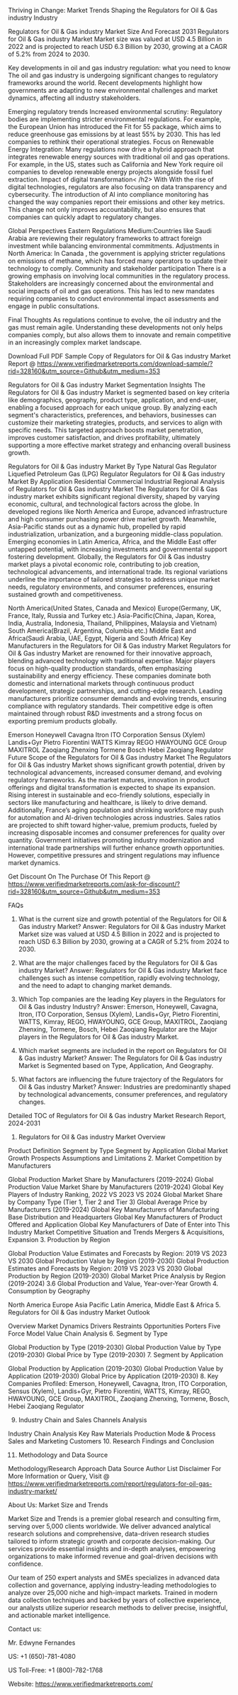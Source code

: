 Thriving in Change: Market Trends Shaping the Regulators for Oil & Gas industry Industry


Regulators for Oil & Gas industry Market Size And Forecast 2031
Regulators for Oil & Gas industry Market Market size was valued at USD 4.5 Billion in 2022 and is projected to reach USD 6.3 Billion by 2030, growing at a CAGR of 5.2% from 2024 to 2030.

Key developments in oil and gas industry regulation: what you need to know
The oil and gas industry is undergoing significant changes to regulatory frameworks around the world. Recent developments highlight how governments are adapting to new environmental challenges and market dynamics, affecting all industry stakeholders.

Emerging regulatory trends
Increased environmental scrutiny: Regulatory bodies are implementing stricter environmental regulations. For example, the European Union has introduced the Fit for 55 package, which aims to reduce greenhouse gas emissions by at least 55% by 2030. This has led companies to rethink their operational strategies.
Focus on Renewable Energy Integration: Many regulations now drive a hybrid approach that integrates renewable energy sources with traditional oil and gas operations. For example, in the US, states such as California and New York require oil companies to develop renewable energy projects alongside fossil fuel extraction.
Impact of digital transformation< /h2>
With With the rise of digital technologies, regulators are also focusing on data transparency and cybersecurity. The introduction of AI into compliance monitoring has changed the way companies report their emissions and other key metrics. This change not only improves accountability, but also ensures that companies can quickly adapt to regulatory changes.

Global Perspectives
Eastern Regulations Medium:Countries like Saudi Arabia are reviewing their regulatory frameworks to attract foreign investment while balancing environmental commitments.
Adjustments in North America: In Canada , the government is applying stricter regulations on emissions of methane, which has forced many operators to update their technology to comply.
Community and stakeholder participation
There is a growing emphasis on involving local communities in the regulatory process. Stakeholders are increasingly concerned about the environmental and social impacts of oil and gas operations. This has led to new mandates requiring companies to conduct environmental impact assessments and engage in public consultations.

Final Thoughts
As regulations continue to evolve, the oil industry and the gas must remain agile. Understanding these developments not only helps companies comply, but also allows them to innovate and remain competitive in an increasingly complex market landscape.

Download Full PDF Sample Copy of Regulators for Oil & Gas industry Market Report @ https://www.verifiedmarketreports.com/download-sample/?rid=328160&utm_source=Github&utm_medium=353

Regulators for Oil & Gas industry Market Segmentation Insights
The Regulators for Oil & Gas industry Market is segmented based on key criteria like demographics, geography, product type, application, and end-user, enabling a focused approach for each unique group. By analyzing each segment's characteristics, preferences, and behaviors, businesses can customize their marketing strategies, products, and services to align with specific needs. This targeted approach boosts market penetration, improves customer satisfaction, and drives profitability, ultimately supporting a more effective market strategy and enhancing overall business growth.

Regulators for Oil & Gas industry Market By Type
Natural Gas Regulator
Liquefied Petroleum Gas (LPG) Regulator
Regulators for Oil & Gas industry Market By Application
Residential
Commercial
Industrial
Regional Analysis of Regulators for Oil & Gas industry Market
The Regulators for Oil & Gas industry market exhibits significant regional diversity, shaped by varying economic, cultural, and technological factors across the globe. In developed regions like North America and Europe, advanced infrastructure and high consumer purchasing power drive market growth. Meanwhile, Asia-Pacific stands out as a dynamic hub, propelled by rapid industrialization, urbanization, and a burgeoning middle-class population. Emerging economies in Latin America, Africa, and the Middle East offer untapped potential, with increasing investments and governmental support fostering development. Globally, the Regulators for Oil & Gas industry market plays a pivotal economic role, contributing to job creation, technological advancements, and international trade. Its regional variations underline the importance of tailored strategies to address unique market needs, regulatory environments, and consumer preferences, ensuring sustained growth and competitiveness.

North America(United States, Canada and Mexico)
Europe(Germany, UK, France, Italy, Russia and Turkey etc.)
Asia-Pacific(China, Japan, Korea, India, Australia, Indonesia, Thailand, Philippines, Malaysia and Vietnam)
South America(Brazil, Argentina, Columbia etc.)
Middle East and Africa(Saudi Arabia, UAE, Egypt, Nigeria and South Africa)
Key Manufacturers in the Regulators for Oil & Gas industry Market
Regulators for Oil & Gas industry Market are renowned for their innovative approach, blending advanced technology with traditional expertise. Major players focus on high-quality production standards, often emphasizing sustainability and energy efficiency. These companies dominate both domestic and international markets through continuous product development, strategic partnerships, and cutting-edge research. Leading manufacturers prioritize consumer demands and evolving trends, ensuring compliance with regulatory standards. Their competitive edge is often maintained through robust R&D investments and a strong focus on exporting premium products globally.

Emerson
Honeywell
Cavagna
Itron
ITO Corporation
Sensus (Xylem)
Landis+Gyr
Pietro Fiorentini
WATTS
Kimray
REGO
HWAYOUNG
GCE Group
MAXITROL
Zaoqiang Zhenxing
Tormene
Bosch
Hebei Zaoqiang Regulator
Future Scope of the Regulators for Oil & Gas industry Market
The Regulators for Oil & Gas industry Market shows significant growth potential, driven by technological advancements, increased consumer demand, and evolving regulatory frameworks. As the market matures, innovation in product offerings and digital transformation is expected to shape its expansion. Rising interest in sustainable and eco-friendly solutions, especially in sectors like manufacturing and healthcare, is likely to drive demand. Additionally, France’s aging population and shrinking workforce may push for automation and AI-driven technologies across industries. Sales ratios are projected to shift toward higher-value, premium products, fueled by increasing disposable incomes and consumer preferences for quality over quantity. Government initiatives promoting industry modernization and international trade partnerships will further enhance growth opportunities. However, competitive pressures and stringent regulations may influence market dynamics.

Get Discount On The Purchase Of This Report @ https://www.verifiedmarketreports.com/ask-for-discount/?rid=328160&utm_source=Github&utm_medium=353

FAQs
1. What is the current size and growth potential of the Regulators for Oil & Gas industry Market?
Answer: Regulators for Oil & Gas industry Market Market size was valued at USD 4.5 Billion in 2022 and is projected to reach USD 6.3 Billion by 2030, growing at a CAGR of 5.2% from 2024 to 2030.

2. What are the major challenges faced by the Regulators for Oil & Gas industry Market?
Answer: Regulators for Oil & Gas industry Market face challenges such as intense competition, rapidly evolving technology, and the need to adapt to changing market demands.

3. Which Top companies are the leading Key players in the Regulators for Oil & Gas industry Industry?
Answer: Emerson, Honeywell, Cavagna, Itron, ITO Corporation, Sensus (Xylem), Landis+Gyr, Pietro Fiorentini, WATTS, Kimray, REGO, HWAYOUNG, GCE Group, MAXITROL, Zaoqiang Zhenxing, Tormene, Bosch, Hebei Zaoqiang Regulator are the Major players in the Regulators for Oil & Gas industry Market.

4. Which market segments are included in the report on Regulators for Oil & Gas industry Market?
Answer: The Regulators for Oil & Gas industry Market is Segmented based on Type, Application, And Geography.

5. What factors are influencing the future trajectory of the Regulators for Oil & Gas industry Market?
Answer: Industries are predominantly shaped by technological advancements, consumer preferences, and regulatory changes.

Detailed TOC of Regulators for Oil & Gas industry Market Research Report, 2024-2031
1. Regulators for Oil & Gas industry Market Overview

Product Definition
Segment by Type
Segment by Application
Global Market Growth Prospects
Assumptions and Limitations
2. Market Competition by Manufacturers

Global Production Market Share by Manufacturers (2019-2024)
Global Production Value Market Share by Manufacturers (2019-2024)
Global Key Players of Industry Ranking, 2022 VS 2023 VS 2024
Global Market Share by Company Type (Tier 1, Tier 2 and Tier 3)
Global Average Price by Manufacturers (2019-2024)
Global Key Manufacturers of Manufacturing Base Distribution and Headquarters
Global Key Manufacturers of Product Offered and Application
Global Key Manufacturers of Date of Enter into This Industry
Market Competitive Situation and Trends
Mergers & Acquisitions, Expansion
3. Production by Region

Global Production Value Estimates and Forecasts by Region: 2019 VS 2023 VS 2030
Global Production Value by Region (2019-2030)
Global Production Estimates and Forecasts by Region: 2019 VS 2023 VS 2030
Global Production by Region (2019-2030)
Global Market Price Analysis by Region (2019-2024) 3.6 Global Production and Value, Year-over-Year Growth
4. Consumption by Geography

North America
Europe
Asia Pacific
Latin America, Middle East & Africa
5. Regulators for Oil & Gas industry Market Outlook

Overview
Market Dynamics
Drivers
Restraints
Opportunities
Porters Five Force Model
Value Chain Analysis 
6. Segment by Type

Global Production by Type (2019-2030)
Global Production Value by Type (2019-2030)
Global Price by Type (2019-2030)
7. Segment by Application

Global Production by Application (2019-2030)
Global Production Value by Application (2019-2030)
Global Price by Application (2019-2030)
8. Key Companies Profiled: Emerson, Honeywell, Cavagna, Itron, ITO Corporation, Sensus (Xylem), Landis+Gyr, Pietro Fiorentini, WATTS, Kimray, REGO, HWAYOUNG, GCE Group, MAXITROL, Zaoqiang Zhenxing, Tormene, Bosch, Hebei Zaoqiang Regulator

9. Industry Chain and Sales Channels Analysis

Industry Chain Analysis
Key Raw Materials
Production Mode & Process
Sales and Marketing
Customers
10. Research Findings and Conclusion

11. Methodology and Data Source

Methodology/Research Approach
Data Source
Author List
Disclaimer
For More Information or Query, Visit @ https://www.verifiedmarketreports.com/report/regulators-for-oil-gas-industry-market/

About Us: Market Size and Trends

Market Size and Trends is a premier global research and consulting firm, serving over 5,000 clients worldwide. We deliver advanced analytical research solutions and comprehensive, data-driven research studies tailored to inform strategic growth and corporate decision-making. Our services provide essential insights and in-depth analyses, empowering organizations to make informed revenue and goal-driven decisions with confidence.

Our team of 250 expert analysts and SMEs specializes in advanced data collection and governance, applying industry-leading methodologies to analyze over 25,000 niche and high-impact markets. Trained in modern data collection techniques and backed by years of collective experience, our analysts utilize superior research methods to deliver precise, insightful, and actionable market intelligence.

Contact us:

Mr. Edwyne Fernandes

US: +1 (650)-781-4080

US Toll-Free: +1 (800)-782-1768

Website: https://www.verifiedmarketreports.com/
